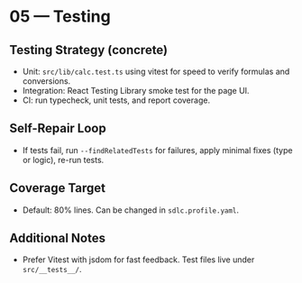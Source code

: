 # 05 — Testing

## Testing Strategy (concrete)

-   Unit: `src/lib/calc.test.ts` using vitest for speed to verify formulas and conversions.
-   Integration: React Testing Library smoke test for the page UI.
-   CI: run typecheck, unit tests, and report coverage.

## Self-Repair Loop

-   If tests fail, run `--findRelatedTests` for failures, apply minimal fixes (type or logic), re-run tests.

## Coverage Target

-   Default: 80% lines. Can be changed in `sdlc.profile.yaml`.

## Additional Notes

-   Prefer Vitest with jsdom for fast feedback. Test files live under `src/__tests__/`.
